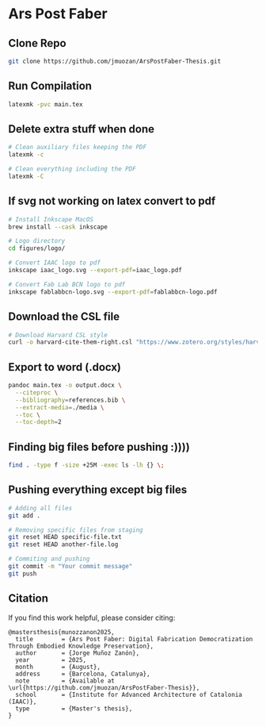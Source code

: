 # Ars Post Faber

## Clone Repo

```bash
git clone https://github.com/jmuozan/ArsPostFaber-Thesis.git
```

## Run Compilation

```bash
latexmk -pvc main.tex
```

## Delete extra stuff when done

```bash
# Clean auxiliary files keeping the PDF
latexmk -c

# Clean everything including the PDF
latexmk -C
```

## If svg not working on latex convert to pdf

```bash
# Install Inkscape MacOS
brew install --cask inkscape

# Logo directory
cd figures/logo/

# Convert IAAC logo to pdf
inkscape iaac_logo.svg --export-pdf=iaac_logo.pdf

# Convert Fab Lab BCN logo to pdf
inkscape fablabbcn-logo.svg --export-pdf=fablabbcn-logo.pdf
```

## Download the CSL file
```bash
# Download Harvard CSL style
curl -o harvard-cite-them-right.csl "https://www.zotero.org/styles/harvard-cite-them-right"
```

## Export to word (.docx)

```bash
pandoc main.tex -o output.docx \
  --citeproc \
  --bibliography=references.bib \
  --extract-media=./media \
  --toc \
  --toc-depth=2
```

## Finding big files before pushing :))))

```bash
find . -type f -size +25M -exec ls -lh {} \;
```

## Pushing everything except big files 

```bash
# Adding all files
git add .

# Removing specific files from staging
git reset HEAD specific-file.txt
git reset HEAD another-file.log

# Commiting and pushing
git commit -m "Your commit message"
git push
```

## Citation

If you find this work helpful, please consider citing:

```
@mastersthesis{munozzanon2025,
  title        = {Ars Post Faber: Digital Fabrication Democratization Through Embodied Knowledge Preservation},
  author       = {Jorge Muñoz Zanón},
  year         = 2025,
  month        = {August},
  address      = {Barcelona, Catalunya},
  note         = {Available at \url{https://github.com/jmuozan/ArsPostFaber-Thesis}},
  school       = {Institute for Advanced Architecture of Catalonia (IAAC)},
  type         = {Master's thesis},
}
```


<!--
```bash
pandoc main.tex -o output.docx
```
-->